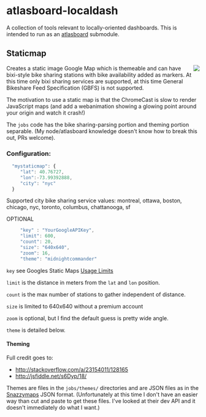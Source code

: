 # atlasboard-localdash

A collection of tools relevant to locally-oriented dashboards.  This is intended to run as an [atlasboard](https://bitbucket.org/atlassian/atlasboard) submodule.

## Staticmap
<img align="right" src="http://maps.googleapis.com/maps/api/staticmap?center=45.496849,-73.574701&size=200x200&zoom=15&markers=color:green|label:X|45.496849,-73.574701&style=feature:all|element:labels.text.fill|color:0xffffff|weight:0.20|lightness:28|saturation:23|visibility:off&style=feature:all|element:labels.text.stroke|color:0x494949|lightness:13|visibility:off&style=feature:all|element:labels.icon|visibility:off&style=feature:administrative|element:geometry.fill|color:0x000000&style=feature:administrative|element:geometry.stroke|color:0x144b53|lightness:14|weight:1.4&style=feature:landscape|element:all|color:0x08304b&style=feature:poi|element:geometry|color:0x0c4152|lightness:5&style=feature:road.highway|element:geometry.fill|color:0x000000&style=feature:road.highway|element:geometry.stroke|color:0x0b434f|lightness:25&style=feature:road.arterial|element:geometry.fill|color:0x000000&style=feature:road.arterial|element:geometry.stroke|color:0x0b3d51|lightness:16&style=feature:road.local|element:geometry|color:0x000000&style=feature:transit|element:all|color:0x146474&style=feature:water|element:all|color:0x021019&markers=color:gray|size=small|label:0|45.50023354666628,-73.57112646102905&markers=color:red|label:3|45.4996771,-73.57884854&markers=color:red|label:4|45.49486,-73.57108&markers=color:red|label:7|45.5014018,-73.5718136|45.49684196538493,-73.57885122299194|45.49449932378212,-73.57417345046997&markers=color:red|label:9|45.49863930330429,-73.57422709465027|45.49220043196677,-73.57639700174332&markers=color:red|label:9|45.49947,-73.57591|45.49642,-73.57616|45.50171494932855,-73.57413053512573|45.50015,-73.56928|45.493718,-73.579186|45.49606,-73.57348|45.50038,-73.57507|45.50068473942228,-73.57215642929077|45.497697,-73.568646|45.49932551028458,-73.57176750898361|45.49659,-73.57851" />
Creates a static image Google Map which is themeable and can have bixi-style bike sharing stations with bike availability added as markers. 
At this time only bixi sharing services are supported, at this time General Bikeshare Feed Specification (GBFS) is not supported.

The motivation to use a static map is that the ChromeCast is slow to render JavaScript maps (and add a webanimation showing a glowing point around your origin and watch it crash!)

The `jobs` code has the bike sharing-parsing portion and theming portion separable.  (My node/atlasboard knowledge doesn't know how to break this out, PRs welcome).

### Configuration:
```javascript
  "mystaticmap": {
     "lat": 40.76727,
     "lon":-73.99392888,
     "city": "nyc"
  }
```
 
  Supported city bike sharing service values:
   montreal, ottawa, boston, chicago, nyc, toronto, columbus, chattanooga, sf
 
  OPTIONAL
```javascript
     "key" : "YourGoogleAPIKey",
     "limit": 600,
     "count": 20,
     "size": "640x640",
     "zoom": 16,
     "theme": "midnightcommander"
```
`key` see Googles Static Maps [Usage Limits](https://developers.google.com/maps/documentation/static-maps/usage-limits)

`limit` is the distance in meters from the `lat` and `lon` position.

`count` is the max number of stations to gather independent of distance.

`size` is limited to 640x640 without a premium account

`zoom` is optional, but I find the default guess is pretty wide angle.

`theme` is detailed below.

#### Theming

Full credit goes to:
 *  http://stackoverflow.com/a/23154011/128165
 *  http://jsfiddle.net/s6Dyp/18/

Themes are files in the `jobs/themes/` directories and are JSON files as in the [Snazzymaps](https://snazzymaps.com) JSON format.  (Unfortunately at this time I don't have an easier way than cut and paste to get these files.  I've looked at their dev API and it doesn't immediately do what I want.)

